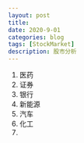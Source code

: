 ```yaml
---
layout: post
title:
date: 2020-9-01
categories: blog
tags: [StockMarket]
description: 股市分析
---
```


1. 医药
2. 证券
3. 银行
4. 新能源
5. 汽车
6. 化工
7. 
